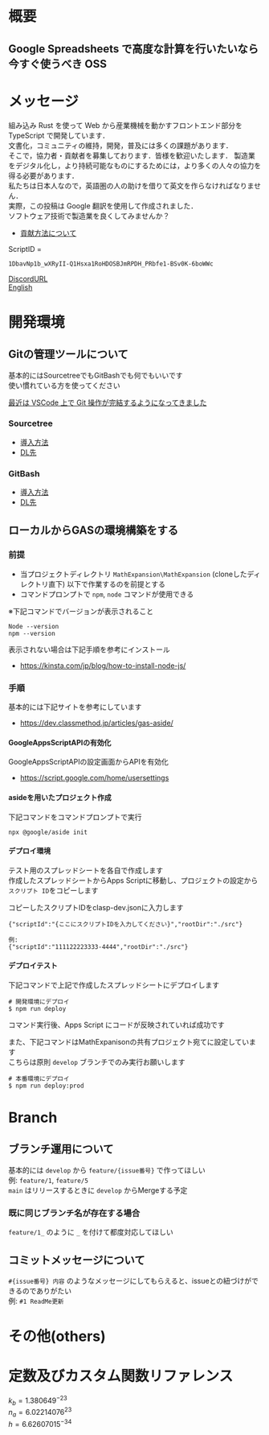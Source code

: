 <!--
Copyright 2023 MathExpansion

Licensed under the Apache License, Version 2.0 (the "License");
you may not use this file except in compliance with the License.
You may obtain a copy of the License at

      http://www.apache.org/licenses/LICENSE-2.0

Unless required by applicable law or agreed to in writing, software
distributed under the License is distributed on an "AS IS" BASIS,
WITHOUT WARRANTIES OR CONDITIONS OF ANY KIND, either express or implied.
See the License for the specific language governing permissions and
limitations under the License.
-->

# 概要
## Google Spreadsheets で高度な計算を行いたいなら今すぐ使うべき OSS

# メッセージ
組み込み Rust を使って Web から産業機械を動かすフロントエンド部分を TypeScript で開発しています．  
文書化，コミュニティの維持，開発，普及には多くの課題があります．  
そこで，協力者・貢献者を募集しております．皆様を歓迎いたします．
製造業をデジタル化し，より持続可能なものにするためには，より多くの人々の協力を得る必要があります．  
私たちは日本人なので，英語圏の人の助けを借りて英文を作らなければなりません．  
実際，この投稿は Google 翻訳を使用して作成されました．  
ソフトウェア技術で製造業を良くしてみませんか？  

 - [貢献方法について](docs/Contributing_JA.md)

ScriptID =  
```
1DbavNp1b_wXRyII-Q1Hsxa1RoHDOSBJmRPDH_PRbfe1-BSv0K-6boWWc
```  
[DiscordURL](https://discord.gg/tKj4anHgu8)  
[English](docs/README_ENG.md)

# 開発環境

## Gitの管理ツールについて

基本的にはSourcetreeでもGitBashでも何でもいいです  
使い慣れている方を使ってください

[最近は VSCode 上で Git 操作が完結するようになってきました](https://zenn.dev/praha/articles/db1c4bcc4ef48c)  

### Sourcetree

- [導入方法](https://mteam.jp/column/10210/)
- [DL先](https://www.sourcetreeapp.com/)

### GitBash

- [導入方法](https://www.sejuku.net/blog/72673)
- [DL先](https://gitforwindows.org/)

## ローカルからGASの環境構築をする

### 前提

- 当プロジェクトディレクトリ `MathExpansion\MathExpansion` (cloneしたディレクトリ直下) 以下で作業するのを前提とする
- コマンドプロンプトで `npm`, `node` コマンドが使用できる

※下記コマンドでバージョンが表示されること

```
Node --version
npm --version
```

表示されない場合は下記手順を参考にインストール

- <https://kinsta.com/jp/blog/how-to-install-node-js/>

### 手順

基本的には下記サイトを参考にしています

- <https://dev.classmethod.jp/articles/gas-aside/>

#### GoogleAppsScriptAPIの有効化

GoogleAppsScriptAPIの設定画面からAPIを有効化

- <https://script.google.com/home/usersettings>

#### asideを用いたプロジェクト作成

下記コマンドをコマンドプロンプトで実行

```
npx @google/aside init
```

#### デプロイ環境

テスト用のスプレッドシートを各自で作成します  
作成したスプレッドシートからApps Scriptに移動し、プロジェクトの設定から `スクリプト ID`をコピーします

コピーしたスクリプトIDをclasp-dev.jsonに入力します

```
{"scriptId":"{ここにスクリプトIDを入力してください}","rootDir":"./src"}

例:
{"scriptId":"111122223333-4444","rootDir":"./src"}
```

#### デプロイテスト

下記コマンドで上記で作成したスプレッドシートにデプロイします

```
# 開発環境にデプロイ
$ npm run deploy
```

コマンド実行後、Apps Script にコードが反映されていれば成功です

また、下記コマンドはMathExpanisonの共有プロジェクト宛てに設定しています  
こちらは原則 `develop` ブランチでのみ実行お願いします

```
# 本番環境にデプロイ
$ npm run deploy:prod
```

# Branch

## ブランチ運用について

基本的には `develop` から `feature/{issue番号}` で作ってほしい  
例: `feature/1`, `feature/5`  
`main` はリリースするときに `develop` からMergeする予定

### 既に同じブランチ名が存在する場合

`feature/1_` のように `_` を付けて都度対応してほしい

## コミットメッセージについて

`#{issue番号} 内容` のようなメッセージにしてもらえると、issueとの紐づけができるのでありがたい  
例: `#1 ReadMe更新`

# その他(others)


# 定数及びカスタム関数リファレンス

$k_b = 1.380649^{-23}$  
$n_a = 6.02214076^{23}$  
$h = 6.62607015^{-34}$
